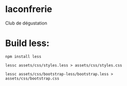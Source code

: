 laconfrerie
===========

Club de dégustation


Build less:
===========

```npm install less```

```lessc assets/css/styles.less > assets/css/styles.css```

```lessc assets/css/bootstrap-less/bootstrap.less > assets/css/bootstrap.css```